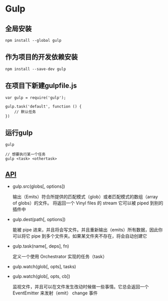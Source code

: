 # Gulp

## 全局安装

``` code
npm install --global gulp
```

## 作为项目的开发依赖安装

``` code
npm install --save-dev gulp
```

## 在项目下新建gulpfile.js

``` code
var gulp = require('gulp');

gulp.task('default', function () {
    // 默认任务
})
```

## 运行gulp

``` code
gulp

// 想要执行某一个任务
gulp <task> <othertask>
```


## [API](https://www.gulpjs.com.cn/docs/api/)

* gulp.src(globs[, options])

    输出（Emits）符合所提供的匹配模式（glob）或者匹配模式的数组（array of globs）的文件。 将返回一个 Vinyl files 的 stream 它可以被 piped 到别的插件中

* gulp.dest(path[, options])

    能被 pipe 进来，并且将会写文件。并且重新输出（emits）所有数据，因此你可以将它 pipe 到多个文件夹。如果某文件夹不存在，将会自动创建它

* gulp.task(name[, deps], fn)

    定义一个使用 Orchestrator 实现的任务（task）

* gulp.watch(glob[, opts], tasks)

* gulp.watch(glob[, opts, cb])

    监视文件，并且可以在文件发生改动时候做一些事情。它总会返回一个 EventEmitter 来发射（emit） change 事件

